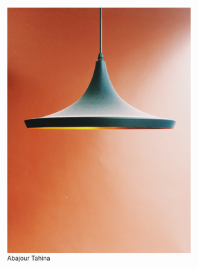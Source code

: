 <figure>
    <img src="assets/images/abajour-tahina.png" alt="Abajour Tahina">
    <figcaption>Abajour Tahina</figcaption> 
</figure>